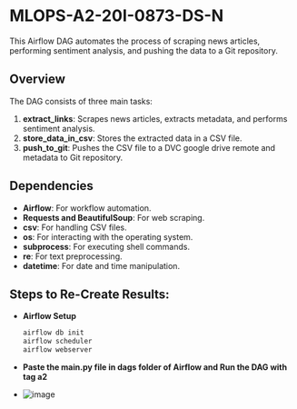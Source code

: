 # MLOPS-A2-20I-0873-DS-N

This Airflow DAG automates the process of scraping news articles, performing sentiment analysis, and pushing the data to a Git repository.

## Overview

The DAG consists of three main tasks:
1. **extract_links**: Scrapes news articles, extracts metadata, and performs sentiment analysis.
2. **store_data_in_csv**: Stores the extracted data in a CSV file.
3. **push_to_git**: Pushes the CSV file to a DVC google drive remote and metadata to Git repository.

## Dependencies

- **Airflow**: For workflow automation.
- **Requests and BeautifulSoup**: For web scraping.
- **csv**: For handling CSV files.
- **os**: For interacting with the operating system.
- **subprocess**: For executing shell commands.
- **re**: For text preprocessing.
- **datetime**: For date and time manipulation.

## Steps to Re-Create Results:

- **Airflow Setup**
  ```bash
  airflow db init
  airflow scheduler
  airflow webserver
  ```
- **Paste the main.py file in dags folder of Airflow and Run the DAG with tag a2**

- ![image](https://github.com/msubhanahmed/MLOPS-A4/assets/77486332/8bb91c35-70e5-448f-8946-622573eedc2f)

